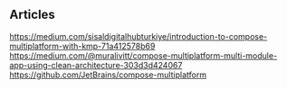 
## Articles

https://medium.com/sisaldigitalhubturkiye/introduction-to-compose-multiplatform-with-kmp-71a412578b69
https://medium.com/@muralivitt/compose-multiplatform-multi-module-app-using-clean-architecture-303d3d424067
https://github.com/JetBrains/compose-multiplatform